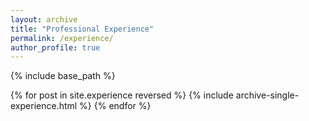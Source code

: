 ```yaml
---
layout: archive
title: "Professional Experience"
permalink: /experience/
author_profile: true
---
```


{% include base_path %}

{% for post in site.experience reversed %}
  {% include archive-single-experience.html %}
{% endfor %}
